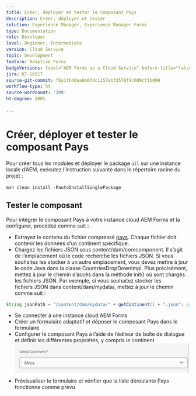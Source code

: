 ```yaml
---
title: Créer, déployer et tester le composant Pays
description: Créer, déployer et tester
solution: Experience Manager, Experience Manager Forms
type: Documentation
role: Developer
level: Beginner, Intermediate
version: Cloud Service
topic: Development
feature: Adaptive Forms
badgeVersions: label="AEM Forms as a Cloud Service" before-title="false"
jira: KT-16517
source-git-commit: f9a1fb40aabb6fdc1157e1f2576f9c0d9cf1b099
workflow-type: ht
source-wordcount: '209'
ht-degree: 100%

---
```


# Créer, déployer et tester le composant Pays

Pour créer tous les modules et déployer le package `all` sur une instance locale d’AEM, exécutez l’instruction suivante dans le répertoire racine du projet :

```mvn clean install -PautoInstallSinglePackage```

## Tester le composant

Pour intégrer le composant Pays à votre instance cloud AEM Forms et la configurer, procédez comme suit :

* Extrayez le contenu du fichier compressé [pays](assets/countries.zip). Chaque fichier doit contenir les données d’un continent spécifique.
* Chargez les fichiers JSON sous content/dam/corecomponent. Il s’agit de l’emplacement où le code recherche les fichiers JSON. Si vous souhaitez les stocker à un autre emplacement, vous devez mettre à jour le code Java dans la classe CountriesDropDownImpl. Plus précisément, mettez à jour le chemin d’accès dans la méthode init() où sont chargés les fichiers JSON. Par exemple, si vous souhaitez stocker les fichiers JSON dans content/dam/mydata/, mettez à jour le chemin comme suit :

```java
String jsonPath = "/content/dam/mydata/" + getContinent() + ".json"; // Update path accordingly
```

* Se connecter à une instance cloud AEM Forms
* Créer un formulaire adaptatif et déposer le composant Pays dans le formulaire
* Configurer le composant Pays à l’aide de l’éditeur de boîte de dialogue et définir les différentes propriétés, y compris le continent
  ![continent](assets/select-continent.png)
* Prévisualiser le formulaire et vérifier que la liste déroulante Pays fonctionne comme prévu

